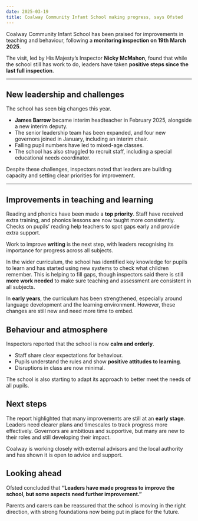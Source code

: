 ```yaml
---
date: 2025-03-19
title: Coalway Community Infant School making progress, says Ofsted
---
```


Coalway Community Infant School has been praised for improvements in teaching and behaviour, following a **monitoring inspection on 19th March 2025**.  

The visit, led by His Majesty’s Inspector **Nicky McMahon**, found that while the school still has work to do, leaders have taken **positive steps since the last full inspection**.

---

## New leadership and challenges

The school has seen big changes this year.  
- **James Barrow** became interim headteacher in February 2025, alongside a new interim deputy.  
- The senior leadership team has been expanded, and four new governors joined in January, including an interim chair.  
- Falling pupil numbers have led to mixed-age classes.  
- The school has also struggled to recruit staff, including a special educational needs coordinator.  

Despite these challenges, inspectors noted that leaders are building capacity and setting clear priorities for improvement.

---

## Improvements in teaching and learning

Reading and phonics have been made a **top priority**. Staff have received extra training, and phonics lessons are now taught more consistently. Checks on pupils’ reading help teachers to spot gaps early and provide extra support.  

Work to improve **writing** is the next step, with leaders recognising its importance for progress across all subjects.  

In the wider curriculum, the school has identified key knowledge for pupils to learn and has started using new systems to check what children remember. This is helping to fill gaps, though inspectors said there is still **more work needed** to make sure teaching and assessment are consistent in all subjects.

In **early years**, the curriculum has been strengthened, especially around language development and the learning environment. However, these changes are still new and need more time to embed.

## Behaviour and atmosphere

Inspectors reported that the school is now **calm and orderly**.  

- Staff share clear expectations for behaviour.  
- Pupils understand the rules and show **positive attitudes to learning**.  
- Disruptions in class are now minimal.  

The school is also starting to adapt its approach to better meet the needs of all pupils.

## Next steps

The report highlighted that many improvements are still at an **early stage**. Leaders need clearer plans and timescales to track progress more effectively. Governors are ambitious and supportive, but many are new to their roles and still developing their impact.  

Coalway is working closely with external advisors and the local authority and has shown it is open to advice and support.  

## Looking ahead

Ofsted concluded that **“Leaders have made progress to improve the school, but some aspects need further improvement.”**  

Parents and carers can be reassured that the school is moving in the right direction, with strong foundations now being put in place for the future.  

